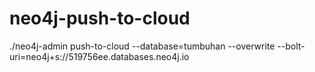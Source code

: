 # neo4j-push-to-cloud

./neo4j-admin push-to-cloud --database=tumbuhan --overwrite --bolt-uri=neo4j+s://519756ee.databases.neo4j.io

